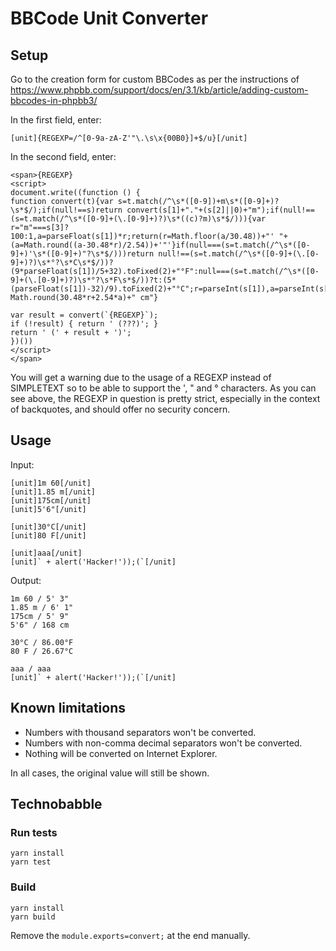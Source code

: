 # BBCode Unit Converter

## Setup

Go to the creation form for custom BBCodes as per the instructions of https://www.phpbb.com/support/docs/en/3.1/kb/article/adding-custom-bbcodes-in-phpbb3/

In the first field, enter:

```
[unit]{REGEXP=/^[0-9a-zA-Z'"\.\s\x{00B0}]+$/u}[/unit]
```

In the second field, enter:

```
<span>{REGEXP}
<script>
document.write((function () {
function convert(t){var s=t.match(/^\s*([0-9])+m\s*([0-9]+)?\s*$/);if(null!==s)return convert(s[1]+"."+(s[2]||0)+"m");if(null!==(s=t.match(/^\s*([0-9]+(\.[0-9]+)?)\s*((c)?m)\s*$/))){var r="m"===s[3]?100:1,a=parseFloat(s[1])*r;return(r=Math.floor(a/30.48))+"' "+(a=Math.round((a-30.48*r)/2.54))+'"'}if(null===(s=t.match(/^\s*([0-9]+)'\s*([0-9]+)"?\s*$/)))return null!==(s=t.match(/^\s*([0-9]+(\.[0-9]+)?)\s*°?\s*C\s*$/))?(9*parseFloat(s[1])/5+32).toFixed(2)+"°F":null===(s=t.match(/^\s*([0-9]+(\.[0-9]+)?)\s*°?\s*F\s*$/))?t:(5*(parseFloat(s[1])-32)/9).toFixed(2)+"°C";r=parseInt(s[1]),a=parseInt(s[2]);return Math.round(30.48*r+2.54*a)+" cm"}

var result = convert(`{REGEXP}`);
if (!result) { return ' (???)'; }
return ' (' + result + ')';
})())
</script>
</span>
```

You will get a warning due to the usage of a REGEXP instead of SIMPLETEXT so to be able to support the ', " and ° characters. As you can see above, the REGEXP in question is pretty strict, especially in the context of backquotes, and should offer no security concern.

## Usage

Input:

```
[unit]1m 60[/unit]
[unit]1.85 m[/unit]
[unit]175cm[/unit]
[unit]5'6"[/unit]

[unit]30°C[/unit]
[unit]80 F[/unit]

[unit]aaa[/unit]
[unit]` + alert('Hacker!'));(`[/unit]
```

Output:

```
1m 60 / 5' 3"
1.85 m / 6' 1"
175cm / 5' 9"
5'6" / 168 cm

30°C / 86.00°F
80 F / 26.67°C

aaa / aaa
[unit]` + alert('Hacker!'));(`[/unit]
```

## Known limitations

- Numbers with thousand separators won't be converted.
- Numbers with non-comma decimal separators won't be converted.
- Nothing will be converted on Internet Explorer.

In all cases, the original value will still be shown.

## Technobabble

### Run tests

```
yarn install
yarn test
```

### Build

```
yarn install
yarn build
```

Remove the `module.exports=convert;` at the end manually.
